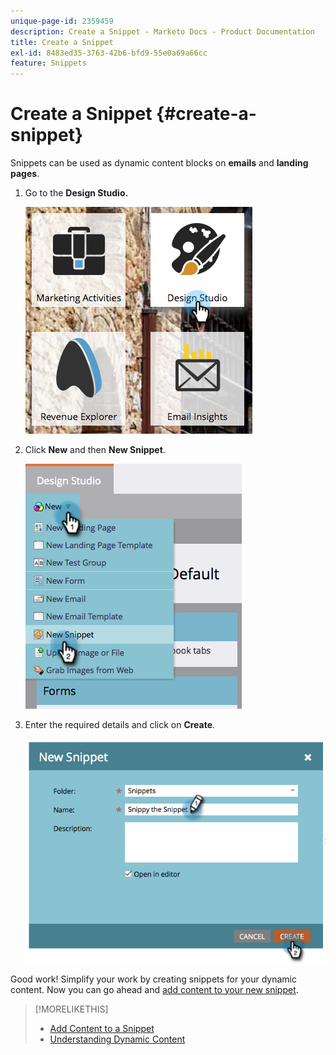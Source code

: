```yaml
---
unique-page-id: 2359459
description: Create a Snippet - Marketo Docs - Product Documentation
title: Create a Snippet
exl-id: 8483ed35-3763-42b6-bfd9-55e0a69a66cc
feature: Snippets
---
```

# Create a Snippet {#create-a-snippet}

Snippets can be used as dynamic content blocks on **emails** and **landing pages**.

1. Go to the **Design Studio.**

   ![](assets/designstudio.png)

1. Click **New** and then **New Snippet**.

   ![](assets/image2014-9-16-8-50-4.png)

1. Enter the required details and click on **Create**.

   ![](assets/image2014-9-16-8-3a50-3a14.png)

Good work! Simplify your work by creating snippets for your dynamic content. Now you can go ahead and [add content to your new snippet](/help/marketo/product-docs/personalization/segmentation-and-snippets/snippets/add-content-to-a-snippet.md).

>[!MORELIKETHIS]
>
>* [Add Content to a Snippet](/help/marketo/product-docs/personalization/segmentation-and-snippets/snippets/add-content-to-a-snippet.md)
>* [Understanding Dynamic Content](/help/marketo/product-docs/personalization/segmentation-and-snippets/segmentation/understanding-dynamic-content.md)
